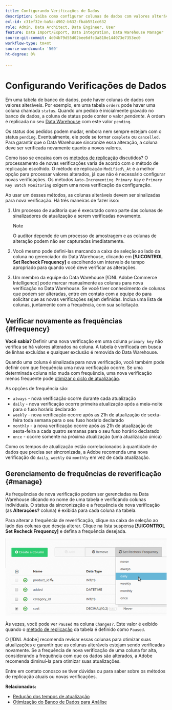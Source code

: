 ```yaml
---
title: Configurando Verificações de Dados
description: Saiba como configurar colunas de dados com valores alteráveis.
exl-id: c31ef32e-ba5a-4902-b632-fbab551cc632
role: Admin, Data Architect, Data Engineer, User
feature: Data Import/Export, Data Integration, Data Warehouse Manager
source-git-commit: 4d04b79d55d02bee6dfc3a810e144073e7353ec0
workflow-type: tm+mt
source-wordcount: '569'
ht-degree: 0%

---
```


# Configurando Verificações de Dados

Em uma tabela de banco de dados, pode haver colunas de dados com valores alteráveis. Por exemplo, em uma tabela `orders` pode haver uma coluna chamada `status`. Quando um pedido é inicialmente gravado no banco de dados, a coluna de status pode conter o valor _pendente_. A ordem é replicada no seu [Data Warehouse](../data-warehouse-mgr/tour-dwm.md) com este valor `pending`.

Os status dos pedidos podem mudar, embora nem sempre estejam com o status `pending`. Eventualmente, ele pode se tornar `complete` ou `cancelled`. Para garantir que o Data Warehouse sincronize essa alteração, a coluna deve ser verificada novamente quanto a novos valores.

Como isso se encaixa com os [métodos de replicação](../data-warehouse-mgr/cfg-replication-methods.md) discutidos? O processamento de novas verificações varia de acordo com o método de replicação escolhido. O método de replicação `Modified\_At` é a melhor opção para processar valores alterados, já que não é necessário configurar novas verificações. Os métodos `Auto-Incrementing Primary Key` e `Primary Key Batch Monitoring` exigem uma nova verificação da configuração.

Ao usar um desses métodos, as colunas alteráveis devem ser sinalizadas para nova verificação. Há três maneiras de fazer isso:

1. Um processo de auditoria que é executado como parte das colunas de sinalizadores de atualização a serem verificadas novamente.

   >[!NOTE]
   >
   >O auditor depende de um processo de amostragem e as colunas de alteração podem não ser capturadas imediatamente.

1. Você mesmo pode defini-las marcando a caixa de seleção ao lado da coluna no gerenciador do Data Warehouse, clicando em **[!UICONTROL Set Recheck Frequency]** e escolhendo um intervalo de tempo apropriado para quando você deve verificar as alterações.

1. Um membro da equipe do Data Warehouse [!DNL Adobe Commerce Intelligence] pode marcar manualmente as colunas para nova verificação no Data Warehouse. Se você tiver conhecimento de colunas que podem ser alteradas, entre em contato com a equipe do para solicitar que as novas verificações sejam definidas. Inclua uma lista de colunas, juntamente com a frequência, com sua solicitação.

## Verificar novamente as frequências {#frequency}

**Você sabia?**
Definir uma nova verificação em uma coluna `primary key` não verifica se há valores alterados na coluna. A tabela é verificada em busca de linhas excluídas e qualquer exclusão é removida do Data Warehouse.

Quando uma coluna é sinalizada para nova verificação, você também pode definir com que frequência uma nova verificação ocorre. Se uma determinada coluna não muda com frequência, uma nova verificação menos frequente pode [otimizar o ciclo de atualização](../../best-practices/reduce-update-cycle-time.md).

As opções de frequência são:

* `always` - nova verificação ocorre durante cada atualização
* `daily` - nova verificação ocorre primeira atualização após a meia-noite para o fuso horário declarado
* `weekly` - nova verificação ocorre após as 21h de atualização de sexta-feira toda semana para o seu fuso horário declarado
* `monthly` - a nova verificação ocorre após as 21h de atualização de sexta-feira a cada quatro semanas para o seu fuso horário declarado
* `once` - ocorre somente na próxima atualização (uma atualização única)

Como os tempos de atualização estão correlacionados à quantidade de dados que precisa ser sincronizada, a Adobe recomenda uma nova verificação do `daily`, `weekly` ou `monthly` em vez de cada atualização.

## Gerenciamento de frequências de reverificação {#manage}

As frequências de nova verificação podem ser gerenciadas na Data Warehouse clicando no nome de uma tabela e verificando colunas individuais. O status da sincronização e a frequência de nova verificação (as **Alterações?** coluna) é exibida para cada coluna na tabela.

Para alterar a frequência de reverificação, clique na caixa de seleção ao lado das colunas que deseja alterar. Clique na lista suspensa **[!UICONTROL Set Recheck Frequency]** e defina a frequência desejada.

![Data Warehouse Manager mostrando opções de reverificação da configuração](../../assets/dwm-recheck.png)

Às vezes, você pode ver `Paused` na coluna `Changes?`. Este valor é exibido quando o [método de replicação](../../data-analyst/data-warehouse-mgr/cfg-data-rechecks.md) da tabela é definido como `Paused`.

O [!DNL Adobe] recomenda revisar essas colunas para otimizar suas atualizações e garantir que as colunas alteráveis estejam sendo verificadas novamente. Se a frequência de nova verificação de uma coluna for alta, considerando a frequência com que os dados são alterados, a Adobe recomenda diminuí-la para otimizar suas atualizações.

Entre em contato conosco se tiver dúvidas ou para saber sobre os métodos de replicação atuais ou novas verificações.

**Relacionados:**

* [Redução dos tempos de atualização](../../best-practices/reduce-update-cycle-time.md)
* [Otimização do Banco de Dados para Análise](../../best-practices/opt-db-analysis.md)
